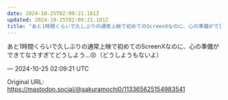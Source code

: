 ```yaml
---
date: 2024-10-25T02:09:21.181Z
updated: 2024-10-25T02:09:21.181Z
title: "あと1時間くらいで久しぶりの通常上映で初めてのScreenXなのに、心の準備がで[...]"
---
```


<p>あと1時間くらいで久しぶりの通常上映で初めてのScreenXなのに、心の準備ができてなさすぎてどうしよう…😣（どうしようもないよ）</p>

&mdash; 2024-10-25 02:09:21 UTC

Original URL: https://mastodon.social/@sakuramochi0/113365625154983541
